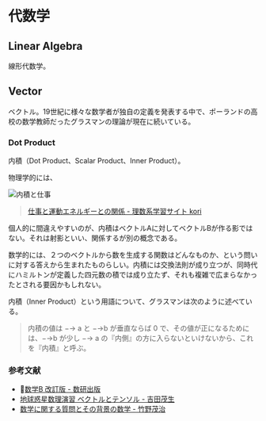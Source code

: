 # 代数学

## Linear Algebra

線形代数学。

## Vector

ベクトル。19世紀に様々な数学者が独自の定義を発表する中で、ポーランドの高校の数学教師だったグラスマンの理論が現在に続いている。

### Dot Product

内積（Dot Product、Scalar Product、Inner Product）。

物理学的には、

![内積と仕事](https://physkorimath.xyz/wp-content/uploads/2020/03/div0sig.jpg)
> [仕事と運動エネルギーとの関係 - 理数系学習サイト kori](https://physkorimath.xyz/w/)

個人的に間違えやすいのが、内積はベクトルAに対してベクトルBが作る影ではない。それは射影といい、関係するが別の概念である。

数学的には、２つのベクトルから数を生成する関数はどんなものか、という問いに対する答えから生まれたものらしい。内積には交換法則が成り立つが、同時代にハミルトンが定義した四元数の積では成り立たず、それも複雑で広まらなかったとされる要因かもしれない。

内積（Inner Product）という用語について、グラスマンは次のように述べている。

> 内積の値は −→ a と −→b が垂直ならば 0 で、その値が正になるためには、−→b が少し −→ a の『内側』の方に入らないといけないから、これを『内積』と呼ぶ。

### 参考文献

- 🔐[数学B 改訂版 - 数研出版](https://www.zotero.org/groups/4682340/hiroga-books/items/8ZRH3IKI/item-details)
- [地球惑星数理演習 ベクトルとテンソル - 吉田茂生](https://www.zotero.org/groups/4682218/hiroga-scholar/collections/MA5LXYUI/items/2D27XYT8/item-details)
- [数学に関する質問とその背景の数学 - 竹野茂治](https://www.zotero.org/groups/4682218/hiroga-scholar/collections/MA5LXYUI/items/QPBQHP69/item-details)
